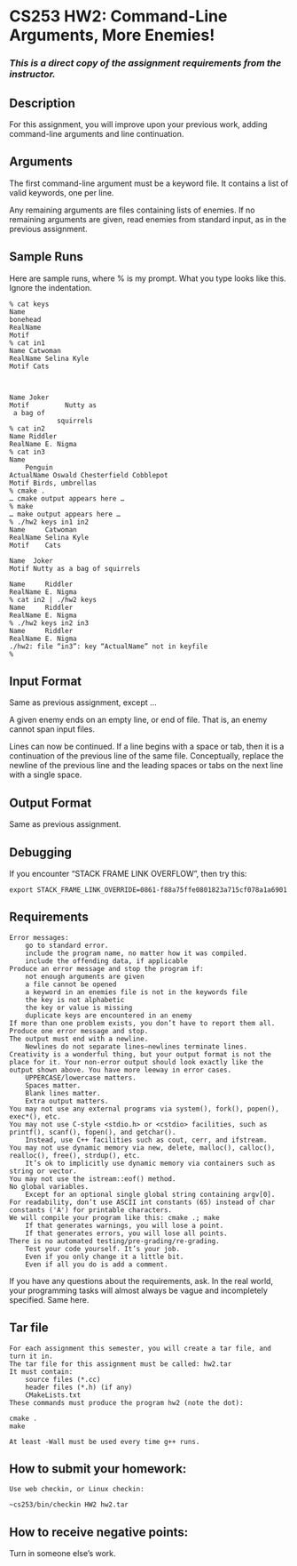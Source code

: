 # CS253 HW2: Command-Line Arguments, More Enemies!                
### *This is a direct copy of the assignment requirements from the instructor.*

## Description                

For this assignment, you will improve upon your previous work, adding command-line arguments and line continuation.                 
## Arguments                

The first command-line argument must be a keyword file. It contains a list of valid keywords, one per line.                 

Any remaining arguments are files containing lists of enemies. If no remaining arguments are given, read enemies from standard input, as in the previous assignment.                 
## Sample Runs                

Here are sample runs, where % is my prompt. What you type looks like this. Ignore the indentation.                 

    % cat keys
    Name
    bonehead
    RealName
    Motif
    % cat in1
    Name Catwoman
    RealName Selina Kyle
    Motif Cats



    Name Joker
    Motif         Nutty as
     a bag of
        	    squirrels
    % cat in2
    Name Riddler
    RealName E. Nigma
    % cat in3
    Name
        Penguin
    ActualName Oswald Chesterfield Cobblepot
    Motif Birds, umbrellas
    % cmake .
    … cmake output appears here …
    % make
    … make output appears here …
    % ./hw2 keys in1 in2
    Name     Catwoman
    RealName Selina Kyle
    Motif    Cats

    Name  Joker
    Motif Nutty as a bag of squirrels

    Name     Riddler
    RealName E. Nigma
    % cat in2 | ./hw2 keys
    Name     Riddler
    RealName E. Nigma
    % ./hw2 keys in2 in3
    Name     Riddler
    RealName E. Nigma
    ./hw2: file “in3”: key “ActualName” not in keyfile
    %

## Input Format                

Same as previous assignment, except …                 

A given enemy ends on an empty line, or end of file. That is, an enemy cannot span input files.                 

Lines can now be continued. If a line begins with a space or tab, then it is a continuation of the previous line of the same file. Conceptually, replace the newline of the previous line and the leading spaces or tabs on the next line with a single space.                 
## Output Format                

Same as previous assignment.                 
## Debugging                

If you encounter “STACK FRAME LINK OVERFLOW”, then try this:

    export STACK_FRAME_LINK_OVERRIDE=0861-f88a75ffe0801823a715cf078a1a6901

## Requirements                
    Error messages:
        go to standard error.
        include the program name, no matter how it was compiled.
        include the offending data, if applicable 
    Produce an error message and stop the program if:
        not enough arguments are given
        a file cannot be opened
        a keyword in an enemies file is not in the keywords file
        the key is not alphabetic
        the key or value is missing
        duplicate keys are encountered in an enemy 
    If more than one problem exists, you don’t have to report them all. Produce one error message and stop.
    The output must end with a newline.
        Newlines do not separate lines—newlines terminate lines. 
    Creativity is a wonderful thing, but your output format is not the place for it. Your non-error output should look exactly like the output shown above. You have more leeway in error cases.
        UPPERCASE/lowercase matters.
        Spaces matter.
        Blank lines matter.
        Extra output matters. 
    You may not use any external programs via system(), fork(), popen(), exec*(), etc.
    You may not use C-style <stdio.h> or <cstdio> facilities, such as printf(), scanf(), fopen(), and getchar().
        Instead, use C++ facilities such as cout, cerr, and ifstream. 
    You may not use dynamic memory via new, delete, malloc(), calloc(), realloc(), free(), strdup(), etc.
        It’s ok to implicitly use dynamic memory via containers such as string or vector. 
    You may not use the istream::eof() method.
    No global variables.
        Except for an optional single global string containing argv[0]. 
    For readability, don’t use ASCII int constants (65) instead of char constants ('A') for printable characters.
    We will compile your program like this: cmake .; make
        If that generates warnings, you will lose a point.
        If that generates errors, you will lose all points. 
    There is no automated testing/pre-grading/re-grading.
        Test your code yourself. It’s your job.
        Even if you only change it a little bit.
        Even if all you do is add a comment. 

If you have any questions about the requirements, ask. In the real world, your programming tasks will almost always be vague and incompletely specified. Same here.                 
## Tar file                

    For each assignment this semester, you will create a tar file, and turn it in.
    The tar file for this assignment must be called: hw2.tar
    It must contain:
        source files (*.cc)
        header files (*.h) (if any)
        CMakeLists.txt 
    These commands must produce the program hw2 (note the dot): 

    cmake .
    make

    At least -Wall must be used every time g++ runs. 

## How to submit your homework:                

    Use web checkin, or Linux checkin: 

    ~cs253/bin/checkin HW2 hw2.tar

## How to receive negative points:                

Turn in someone else’s work.                 